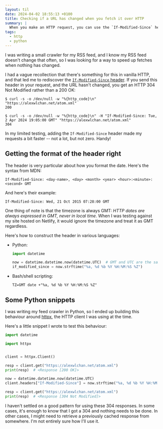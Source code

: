 ```yaml
---
layout: til
date: 2024-04-02 18:55:13 +0100
title: Checking if a URL has changed when you fetch it over HTTP
summary: |
  When you make an HTTP request, you can use the `If-Modified-Since` header to get a 304 Not Modified if nothing has changed since your last request.
tags:
  - http
  - python
---
```

I was writing a small crawler for my RSS feed, and I know my RSS feed doesn't change that often, so I was looking for a way to speed up fetches when nothing has changed.

I had a vague recollection that there's something for this in vanilla HTTP, and that led me to rediscover the [`If-Modified-Since` header][header].
If you send this header in your request, and the URL hasn't changed, you get an HTTP 304 Not Modified rather than a 200 OK:

```console
$ curl -s -o /dev/null -w "%{http_code}\n" "https://alexwlchan.net/atom.xml"
200

$ curl -s -o /dev/null -w "%{http_code}\n" -H "If-Modified-Since: Tue, 2 Apr 2024 19:05:00 GMT" "https://alexwlchan.net/atom.xml"
304
```

In my limited testing, adding the `If-Modified-Since` header made my requests a bit faster -- not a lot, but not zero.
Handy!

[header]: https://developer.mozilla.org/en-US/docs/Web/HTTP/Headers/If-Modified-Since

## Getting the format of the header right

The header is very particular about how you format the date.
Here's the syntax from MDN:

```
If-Modified-Since: <day-name>, <day> <month> <year> <hour>:<minute>:<second> GMT
```

And here's their example:

```
If-Modified-Since: Wed, 21 Oct 2015 07:28:00 GMT
```

One thing of note is that the timezone is always GMT: *HTTP dates are always expressed in GMT, never in local time*.
When I was testing against my site hosted on Netlify, it would ignore the timezone and treat it as GMT regardless.

Here's how to construct the header in various languages:

*   Python:

    ```python
    import datetime

    now = datetime.datetime.now(datetime.UTC)  # GMT and UTC are the same
    if_modified_since = now.strftime("%a, %d %b %Y %H:%M:%S %Z")
    ```

*   Bash/shell scripting:

    ```shell
    TZ=GMT date +"%a, %d %b %Y %H:%M:%S %Z"
    ```

## Some Python snippets

I was writing my feed crawler in Python, so I ended up building this behaviour around [httpx](https://www.python-httpx.org/), the HTTP client I was using at the time.

Here's a little snippet I wrote to test this behaviour:

```python
import datetime

import httpx


client = httpx.Client()

resp = client.get("https://alexwlchan.net/atom.xml")
print(resp)  # <Response [200 OK]>

now = datetime.datetime.now(datetime.UTC)
client.headers["If-Modified-Since"] = now.strftime("%a, %d %b %Y %H:%M:%S %Z")

resp = client.get("https://alexwlchan.net/atom.xml")
print(resp)  # <Response [304 Not Modified]>
```

I haven't settled on a good pattern for using these 304 responses.
In some cases, it's enough to know that I got a 304 and nothing needs to be done.
In other cases, I might need to retrieve a previously cached response from somewhere.
I'm not entirely sure how I'll use it.